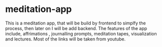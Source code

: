 # meditation-app
This is a meditation app, that will be build by frontend to simplfy the process, then later on I will be add backend.
The features of the app include, affrimations , journalling prompts, meditation tapes, visualization and lectures.
Most of the links will be taken from youtube. 